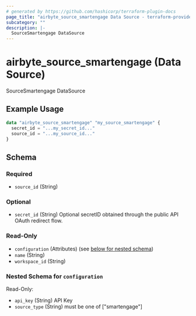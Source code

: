 ```yaml
---
# generated by https://github.com/hashicorp/terraform-plugin-docs
page_title: "airbyte_source_smartengage Data Source - terraform-provider-airbyte"
subcategory: ""
description: |-
  SourceSmartengage DataSource
---
```


# airbyte_source_smartengage (Data Source)

SourceSmartengage DataSource

## Example Usage

```terraform
data "airbyte_source_smartengage" "my_source_smartengage" {
  secret_id = "...my_secret_id..."
  source_id = "...my_source_id..."
}
```

<!-- schema generated by tfplugindocs -->
## Schema

### Required

- `source_id` (String)

### Optional

- `secret_id` (String) Optional secretID obtained through the public API OAuth redirect flow.

### Read-Only

- `configuration` (Attributes) (see [below for nested schema](#nestedatt--configuration))
- `name` (String)
- `workspace_id` (String)

<a id="nestedatt--configuration"></a>
### Nested Schema for `configuration`

Read-Only:

- `api_key` (String) API Key
- `source_type` (String) must be one of ["smartengage"]


